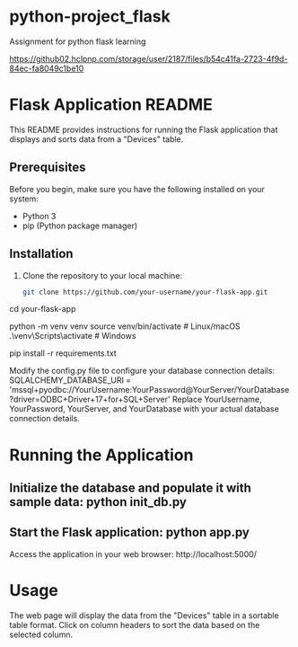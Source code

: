# python-project_flask
Assignment for python flask learning

https://github02.hclpnp.com/storage/user/2187/files/b54c41fa-2723-4f9d-84ec-fa8049c1be10


# Flask Application README

This README provides instructions for running the Flask application that displays and sorts data from a "Devices" table.

## Prerequisites

Before you begin, make sure you have the following installed on your system:

- Python 3
- pip (Python package manager)

## Installation

1. Clone the repository to your local machine:

   ```bash
   git clone https://github.com/your-username/your-flask-app.git

cd your-flask-app

python -m venv venv
source venv/bin/activate  # Linux/macOS
.\venv\Scripts\activate  # Windows

pip install -r requirements.txt

Modify the config.py file to configure your database connection details:
SQLALCHEMY_DATABASE_URI = 'mssql+pyodbc://YourUsername:YourPassword@YourServer/YourDatabase?driver=ODBC+Driver+17+for+SQL+Server'
Replace YourUsername, YourPassword, YourServer, and YourDatabase with your actual database connection details.


# Running the Application
Initialize the database and populate it with sample data:
python init_db.py
---------------

Start the Flask application:
python app.py
-------------

Access the application in your web browser:
http://localhost:5000/

# Usage
The web page will display the data from the "Devices" table in a sortable table format.
Click on column headers to sort the data based on the selected column.



